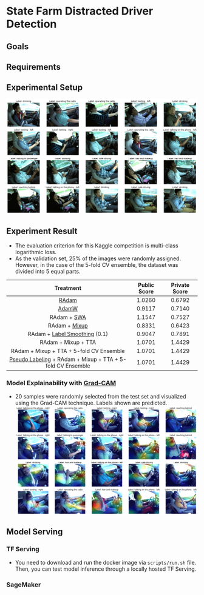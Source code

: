 # State Farm Distracted Driver Detection
## Goals
  
## Requirements

## Experimental Setup
![Augmentation](./imgs/state-farm-detection1.jpg)

## Experiment Result
* The evaluation criterion for this Kaggle competition is multi-class logarithmic loss.
* As the validation set, 25% of the images were randomly assigned. However, in the case of the 5-fold CV ensemble, the dataset was divided into 5 equal parts.

|                                                                                                    Treatment                                                                                                    | Public Score | Private Score |
|:---------------------------------------------------------------------------------------------------------------------------------------------------------------------------------------------------------------:|:------------:|:-------------:|
|                                                                                    [RAdam](https://arxiv.org/abs/1908.03265)                                                                                    |    1.0260    |    0.6792     |
|                                                                                    [AdamW](https://arxiv.org/abs/1711.05101)                                                                                    |    0.9117    |    0.7140     |
|                                                                                 RAdam + [SWA](https://arxiv.org/abs/1803.05407)                                                                                 |    1.1547    |    0.7527     |
|                                                                                RAdam + [Mixup](https://arxiv.org/abs/1710.09412)                                                                                |    0.8331    |    0.6423     |
|                                                                        RAdam + [Label Smoothing](https://arxiv.org/abs/1906.02629) (0.1)                                                                        |    0.9047    |    0.7891     |
|                                                                                               RAdam + Mixup + TTA                                                                                               |    1.0701    |    1.4429     |
|                                                                                    RAdam + Mixup + TTA + 5-fold CV Ensemble                                                                                     |    1.0701    |    1.4429     |
| [Pseudo Labeling](https://www.researchgate.net/publication/280581078_Pseudo-Label_The_Simple_and_Efficient_Semi-Supervised_Learning_Method_for_Deep_Neural_Networks) + RAdam + Mixup + TTA + 5-fold CV Ensemble |    1.0701    |    1.4429     |

### Model Explainability with [Grad-CAM](https://arxiv.org/abs/1610.02391)
* 20 samples were randomly selected from the test set and visualized using the Grad-CAM technique. Labels shown are predicted.
![Grad-CAM](./imgs/state-farm-detection2.jpg)

## Model Serving
### TF Serving
* You need to download and run the docker image via `scripts/run.sh` file. Then, you can test model inference through a locally hosted TF Serving.
### SageMaker 